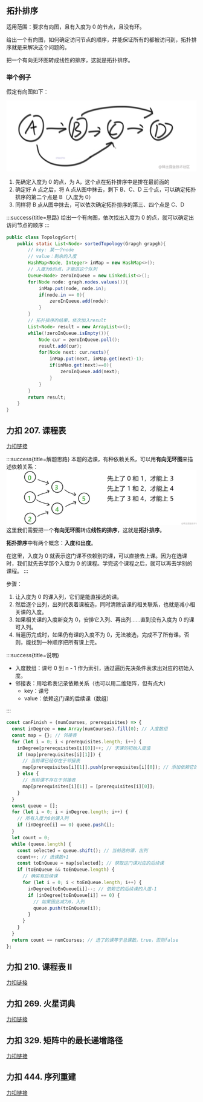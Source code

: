 ## 拓扑排序

适用范围：要求有向图，且有入度为 0 的节点，且没有环。

给出一个有向图，如何确定访问节点的顺序，并能保证所有的都被访问到，拓扑排序就是来解决这个问题的。

把一个有向无环图转成线性的排序，这就是拓扑排序。

### 举个例子

假定有向图如下：

![](../img/youxiang.png)

1. 先确定入度为 0 的点，为 A，这个点在拓扑排序中是排在最前面的
2. 确定好 A 点之后，将 A 点从图中抹去，剩下 B、C、D 三个点，可以确定拓扑排序的第二个点是 B（入度为 0）
3. 同样将 B 点从图中抹去，可以依次确定拓扑排序的第三、四个点是 C、D

:::success{title=思路}
给出一个有向图，依次找出入度为 0 的点，就可以确定出访问节点的顺序
:::

```java
public class TopologySort{
    public static List<Node> sortedTopology(Grapgh grapgh){
        // key: 某一个node
        // value：剩余的入度
        HashMap<Node, Integer> inMap = new HashMap<>();
        // 入度为0的点，才能进这个队列
        Queue<Node> zeroInQueue = new LinkedList<>();
        for(Node node: graph.nodes.values()){
            inMap.put(node, node.in);
            if(node.in == 0){
                zeroInQueue.add(node):
            }
        }
        // 拓扑排序的结果，依次加入result
        List<Node> result = new ArrayList<>();
        while(!zeroInQueue.isEmpty()){
            Node cur = zeroInQueue.poll();
            result.add(cur);
            for(Node next: cur.nexts){
                inMap.put(next, inMap.get(next)-1);
                if(inMao.get(next)==0){
                    zeroInQueue.add(next);
                }
            }
        }
        return result;
    }
}

```

## 力扣 207. 课程表

[力扣链接](https://leetcode.cn/problems/course-schedule/)

:::success{title=解题思路}
本题的选课，有种依赖关系，可以用**有向无环图**来描述依赖关系：
![](../img/youxiang11.png)
这里我们需要把一个**有向无环图**转成**线性的排序**，这就是**拓扑排序**。

**拓扑排序**中有两个概念：**入度**和**出度**。

在这里，入度为 0 就表示这门课不依赖别的课，可以直接去上课。因为在选课时，我们就先去学那个入度为 0 的课程。学完这个课程之后，就可以再去学别的课程。
:::

步骤：

1. 让入度为 0 的课入列，它们是能直接选的课。
2. 然后逐个出列，出列代表着课被选，同时清除该课的相关联系，也就是减小相关课的入度。
3. 如果相关课的入度新变为 0，安排它入列、再出列……直到没有入度为 0 的课可入列。
4. 当遍历完成时，如果仍有课的入度不为 0，无法被选，完成不了所有课。否则，能找到一种顺序把所有课上完。

:::success{title=说明}

- 入度数组：课号 0 到 n - 1 作为索引，通过遍历先决条件表求出对应的初始入度。
- 邻接表：用哈希表记录依赖关系（也可以用二维矩阵，但有点大）
  - key：课号
  - value：依赖这门课的后续课（数组）

:::

```js
const canFinish = (numCourses, prerequisites) => {
  const inDegree = new Array(numCourses).fill(0); // 入度数组
  const map = {}; // 邻接表
  for (let i = 0; i < prerequisites.length; i++) {
    inDegree[prerequisites[i][0]]++; // 求课的初始入度值
    if (map[prerequisites[i][1]]) {
      // 当前课已经存在于邻接表
      map[prerequisites[i][1]].push(prerequisites[i][0]); // 添加依赖它的后续课
    } else {
      // 当前课不存在于邻接表
      map[prerequisites[i][1]] = [prerequisites[i][0]];
    }
  }
  const queue = [];
  for (let i = 0; i < inDegree.length; i++) {
    // 所有入度为0的课入列
    if (inDegree[i] == 0) queue.push(i);
  }
  let count = 0;
  while (queue.length) {
    const selected = queue.shift(); // 当前选的课，出列
    count++; // 选课数+1
    const toEnQueue = map[selected]; // 获取这门课对应的后续课
    if (toEnQueue && toEnQueue.length) {
      // 确实有后续课
      for (let i = 0; i < toEnQueue.length; i++) {
        inDegree[toEnQueue[i]]--; // 依赖它的后续课的入度-1
        if (inDegree[toEnQueue[i]] == 0) {
          // 如果因此减为0，入列
          queue.push(toEnQueue[i]);
        }
      }
    }
  }
  return count == numCourses; // 选了的课等于总课数，true，否则false
};
```

## 力扣 210. 课程表 II

[力扣链接](https://leetcode.cn/problems/course-schedule-ii/)

## 力扣 269. 火星词典

[力扣链接](https://leetcode.cn/problems/alien-dictionary/)

## 力扣 329. 矩阵中的最长递增路径

[力扣链接](https://leetcode.cn/problems/longest-increasing-path-in-a-matrix/)

## 力扣 444. 序列重建

[力扣链接](https://leetcode.cn/problems/sequence-reconstruction/)
